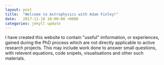 ```yaml
---
layout: post
title:  "Welcome to Astrophysics with Adam Finley!"
date:   2017-11-10 10:00:00 +0000
categories: jekyll update
---
```

I have created this website to contain "useful" imformation, or experiences, gained during the PhD process which are not directly applicable to active research projects. This may include work done to answer small questions, with relevent equations, code snipets, visualisations and other such materials.



